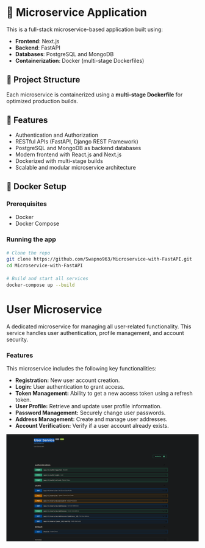 # 🧩 Microservice Application

This is a full-stack microservice-based application built using:

- **Frontend**: Next.js
- **Backend**: FastAPI
- **Databases**: PostgreSQL and MongoDB
- **Containerization**: Docker (multi-stage Dockerfiles)

## 🧱 Project Structure


Each microservice is containerized using a **multi-stage Dockerfile** for optimized production builds.

## 🚀 Features

- Authentication and Authorization
- RESTful APIs (FastAPI, Django REST Framework)
- PostgreSQL and MongoDB as backend databases
- Modern frontend with React.js and Next.js
- Dockerized with multi-stage builds
- Scalable and modular microservice architecture

## 🐳 Docker Setup

### Prerequisites

- Docker
- Docker Compose

### Running the app

```bash
# Clone the repo
git clone https://github.com/Swapno963/Microservice-with-FastAPI.git
cd Microservice-with-FastAPI

# Build and start all services
docker-compose up --build
```




# User Microservice

A dedicated microservice for managing all user-related functionality. This service handles user authentication, profile management, and account security.

### Features

This microservice includes the following key functionalities:

* **Registration:** New user account creation.
* **Login:** User authentication to grant access.
* **Token Management:** Ability to get a new access token using a refresh token.
* **User Profile:** Retrieve and update user profile information.
* **Password Management:** Securely change user passwords.
* **Address Management:** Create and manage user addresses.
* **Account Verification:** Verify if a user account already exists.

![A screenshot of the User Microservice](project-screenshot/User%20Service.png)